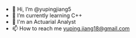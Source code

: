 - 👋 Hi, I’m @yupingjiang5
- 🌱 I’m currently learning C++  
- 💞️ I'm an Actuarial Analyst
- 📫 How to reach me yuping.jiang18@gmail.com

<!---
yupingjiang5/yupingjiang5 is a ✨ special ✨ repository because its `README.md` (this file) appears on your GitHub profile.
You can click the Preview link to take a look at your changes.
--->
